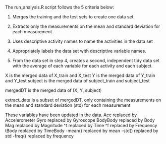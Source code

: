 The run_analysis.R script follows the 5 criteria below:

1. Merges the training and the test sets to create one data set.

2. Extracts only the measurements on the mean and standard deviation for each measurement. 

3. Uses descriptive activity names to name the activities in the data set

4. Appropriately labels the data set with descriptive variable names. 

5. From the data set in step 4, creates a second, independent tidy data set with the average of each variable for each activity and each subject.


X is the merged data of X_train and X_test
Y is the merged data of Y_train and Y_test
subject is the merged data of subject_train and subject_test

mergedDT is the merged data of (X, Y, subject)

extract_data is a subset of mergedDT, only containing the measurements on the mean and standard deviation (std) for each measurement

These variables have been updated in the data. 
Acc replaced by Accelerometer
Gyro replaced by Gyroscope
BodyBody replaced by Body
Mag replaced by Magnitude
^t replaced by Time
^f replaced by Frequency 
tBody replaced by TimeBody
-mean() replaced by mean
-std() replaced by std
-freq() replaced by frequency

